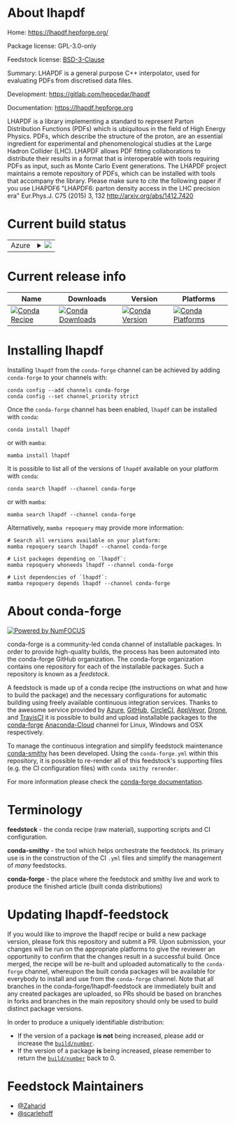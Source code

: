About lhapdf
============

Home: https://lhapdf.hepforge.org/

Package license: GPL-3.0-only

Feedstock license: [BSD-3-Clause](https://github.com/conda-forge/lhapdf-feedstock/blob/main/LICENSE.txt)

Summary: LHAPDF is a general purpose C++ interpolator, used for evaluating PDFs from discretised data files. 

Development: https://gitlab.com/hepcedar/lhapdf

Documentation: https://lhapdf.hepforge.org

LHAPDF is a library implementing a standard to represent Parton
Distribution Functions (PDFs) which is ubiquitous in the field of High Energy
Physics. PDFs, which describe the structure of the proton, are an essential
ingredient for experimental and phenomenological studies at the Large Hadron
Collider (LHC). LHAPDF allows PDF fitting collaborations to distribute their
results in a format that is interoperable with tools requiring PDFs as input,
such as Monte Carlo Event generations. The LHAPDF project maintains a remote
repository of PDFs, which can be installed with tools that accompany the
library.
Please make sure to cite the following paper if you use LHAPDF6
"LHAPDF6: parton density access in the LHC precision era" Eur.Phys.J. C75
(2015) 3, 132
http://arxiv.org/abs/1412.7420


Current build status
====================


<table>
    
  <tr>
    <td>Azure</td>
    <td>
      <details>
        <summary>
          <a href="https://dev.azure.com/conda-forge/feedstock-builds/_build/latest?definitionId=15974&branchName=main">
            <img src="https://dev.azure.com/conda-forge/feedstock-builds/_apis/build/status/lhapdf-feedstock?branchName=main">
          </a>
        </summary>
        <table>
          <thead><tr><th>Variant</th><th>Status</th></tr></thead>
          <tbody><tr>
              <td>linux_64_python3.10.____cpython</td>
              <td>
                <a href="https://dev.azure.com/conda-forge/feedstock-builds/_build/latest?definitionId=15974&branchName=main">
                  <img src="https://dev.azure.com/conda-forge/feedstock-builds/_apis/build/status/lhapdf-feedstock?branchName=main&jobName=linux&configuration=linux_64_python3.10.____cpython" alt="variant">
                </a>
              </td>
            </tr><tr>
              <td>linux_64_python3.7.____cpython</td>
              <td>
                <a href="https://dev.azure.com/conda-forge/feedstock-builds/_build/latest?definitionId=15974&branchName=main">
                  <img src="https://dev.azure.com/conda-forge/feedstock-builds/_apis/build/status/lhapdf-feedstock?branchName=main&jobName=linux&configuration=linux_64_python3.7.____cpython" alt="variant">
                </a>
              </td>
            </tr><tr>
              <td>linux_64_python3.8.____cpython</td>
              <td>
                <a href="https://dev.azure.com/conda-forge/feedstock-builds/_build/latest?definitionId=15974&branchName=main">
                  <img src="https://dev.azure.com/conda-forge/feedstock-builds/_apis/build/status/lhapdf-feedstock?branchName=main&jobName=linux&configuration=linux_64_python3.8.____cpython" alt="variant">
                </a>
              </td>
            </tr><tr>
              <td>linux_64_python3.9.____cpython</td>
              <td>
                <a href="https://dev.azure.com/conda-forge/feedstock-builds/_build/latest?definitionId=15974&branchName=main">
                  <img src="https://dev.azure.com/conda-forge/feedstock-builds/_apis/build/status/lhapdf-feedstock?branchName=main&jobName=linux&configuration=linux_64_python3.9.____cpython" alt="variant">
                </a>
              </td>
            </tr><tr>
              <td>osx_64_python3.10.____cpython</td>
              <td>
                <a href="https://dev.azure.com/conda-forge/feedstock-builds/_build/latest?definitionId=15974&branchName=main">
                  <img src="https://dev.azure.com/conda-forge/feedstock-builds/_apis/build/status/lhapdf-feedstock?branchName=main&jobName=osx&configuration=osx_64_python3.10.____cpython" alt="variant">
                </a>
              </td>
            </tr><tr>
              <td>osx_64_python3.7.____cpython</td>
              <td>
                <a href="https://dev.azure.com/conda-forge/feedstock-builds/_build/latest?definitionId=15974&branchName=main">
                  <img src="https://dev.azure.com/conda-forge/feedstock-builds/_apis/build/status/lhapdf-feedstock?branchName=main&jobName=osx&configuration=osx_64_python3.7.____cpython" alt="variant">
                </a>
              </td>
            </tr><tr>
              <td>osx_64_python3.8.____cpython</td>
              <td>
                <a href="https://dev.azure.com/conda-forge/feedstock-builds/_build/latest?definitionId=15974&branchName=main">
                  <img src="https://dev.azure.com/conda-forge/feedstock-builds/_apis/build/status/lhapdf-feedstock?branchName=main&jobName=osx&configuration=osx_64_python3.8.____cpython" alt="variant">
                </a>
              </td>
            </tr><tr>
              <td>osx_64_python3.9.____cpython</td>
              <td>
                <a href="https://dev.azure.com/conda-forge/feedstock-builds/_build/latest?definitionId=15974&branchName=main">
                  <img src="https://dev.azure.com/conda-forge/feedstock-builds/_apis/build/status/lhapdf-feedstock?branchName=main&jobName=osx&configuration=osx_64_python3.9.____cpython" alt="variant">
                </a>
              </td>
            </tr>
          </tbody>
        </table>
      </details>
    </td>
  </tr>
</table>

Current release info
====================

| Name | Downloads | Version | Platforms |
| --- | --- | --- | --- |
| [![Conda Recipe](https://img.shields.io/badge/recipe-lhapdf-green.svg)](https://anaconda.org/conda-forge/lhapdf) | [![Conda Downloads](https://img.shields.io/conda/dn/conda-forge/lhapdf.svg)](https://anaconda.org/conda-forge/lhapdf) | [![Conda Version](https://img.shields.io/conda/vn/conda-forge/lhapdf.svg)](https://anaconda.org/conda-forge/lhapdf) | [![Conda Platforms](https://img.shields.io/conda/pn/conda-forge/lhapdf.svg)](https://anaconda.org/conda-forge/lhapdf) |

Installing lhapdf
=================

Installing `lhapdf` from the `conda-forge` channel can be achieved by adding `conda-forge` to your channels with:

```
conda config --add channels conda-forge
conda config --set channel_priority strict
```

Once the `conda-forge` channel has been enabled, `lhapdf` can be installed with `conda`:

```
conda install lhapdf
```

or with `mamba`:

```
mamba install lhapdf
```

It is possible to list all of the versions of `lhapdf` available on your platform with `conda`:

```
conda search lhapdf --channel conda-forge
```

or with `mamba`:

```
mamba search lhapdf --channel conda-forge
```

Alternatively, `mamba repoquery` may provide more information:

```
# Search all versions available on your platform:
mamba repoquery search lhapdf --channel conda-forge

# List packages depending on `lhapdf`:
mamba repoquery whoneeds lhapdf --channel conda-forge

# List dependencies of `lhapdf`:
mamba repoquery depends lhapdf --channel conda-forge
```


About conda-forge
=================

[![Powered by
NumFOCUS](https://img.shields.io/badge/powered%20by-NumFOCUS-orange.svg?style=flat&colorA=E1523D&colorB=007D8A)](https://numfocus.org)

conda-forge is a community-led conda channel of installable packages.
In order to provide high-quality builds, the process has been automated into the
conda-forge GitHub organization. The conda-forge organization contains one repository
for each of the installable packages. Such a repository is known as a *feedstock*.

A feedstock is made up of a conda recipe (the instructions on what and how to build
the package) and the necessary configurations for automatic building using freely
available continuous integration services. Thanks to the awesome service provided by
[Azure](https://azure.microsoft.com/en-us/services/devops/), [GitHub](https://github.com/),
[CircleCI](https://circleci.com/), [AppVeyor](https://www.appveyor.com/),
[Drone](https://cloud.drone.io/welcome), and [TravisCI](https://travis-ci.com/)
it is possible to build and upload installable packages to the
[conda-forge](https://anaconda.org/conda-forge) [Anaconda-Cloud](https://anaconda.org/)
channel for Linux, Windows and OSX respectively.

To manage the continuous integration and simplify feedstock maintenance
[conda-smithy](https://github.com/conda-forge/conda-smithy) has been developed.
Using the ``conda-forge.yml`` within this repository, it is possible to re-render all of
this feedstock's supporting files (e.g. the CI configuration files) with ``conda smithy rerender``.

For more information please check the [conda-forge documentation](https://conda-forge.org/docs/).

Terminology
===========

**feedstock** - the conda recipe (raw material), supporting scripts and CI configuration.

**conda-smithy** - the tool which helps orchestrate the feedstock.
                   Its primary use is in the construction of the CI ``.yml`` files
                   and simplify the management of *many* feedstocks.

**conda-forge** - the place where the feedstock and smithy live and work to
                  produce the finished article (built conda distributions)


Updating lhapdf-feedstock
=========================

If you would like to improve the lhapdf recipe or build a new
package version, please fork this repository and submit a PR. Upon submission,
your changes will be run on the appropriate platforms to give the reviewer an
opportunity to confirm that the changes result in a successful build. Once
merged, the recipe will be re-built and uploaded automatically to the
`conda-forge` channel, whereupon the built conda packages will be available for
everybody to install and use from the `conda-forge` channel.
Note that all branches in the conda-forge/lhapdf-feedstock are
immediately built and any created packages are uploaded, so PRs should be based
on branches in forks and branches in the main repository should only be used to
build distinct package versions.

In order to produce a uniquely identifiable distribution:
 * If the version of a package **is not** being increased, please add or increase
   the [``build/number``](https://docs.conda.io/projects/conda-build/en/latest/resources/define-metadata.html#build-number-and-string).
 * If the version of a package **is** being increased, please remember to return
   the [``build/number``](https://docs.conda.io/projects/conda-build/en/latest/resources/define-metadata.html#build-number-and-string)
   back to 0.

Feedstock Maintainers
=====================

* [@Zaharid](https://github.com/Zaharid/)
* [@scarlehoff](https://github.com/scarlehoff/)


